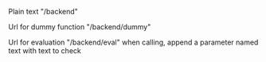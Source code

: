 Plain text "/backend"

Url for dummy function "/backend/dummy"

Url for evaluation "/backend/eval"
when calling, append a parameter named text with text to check 

